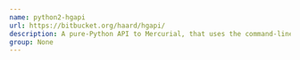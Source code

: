```yaml
---
name: python2-hgapi
url: https://bitbucket.org/haard/hgapi/
description: A pure-Python API to Mercurial, that uses the command-line interface instead of the internal Mercurial API.
group: None
---
```

